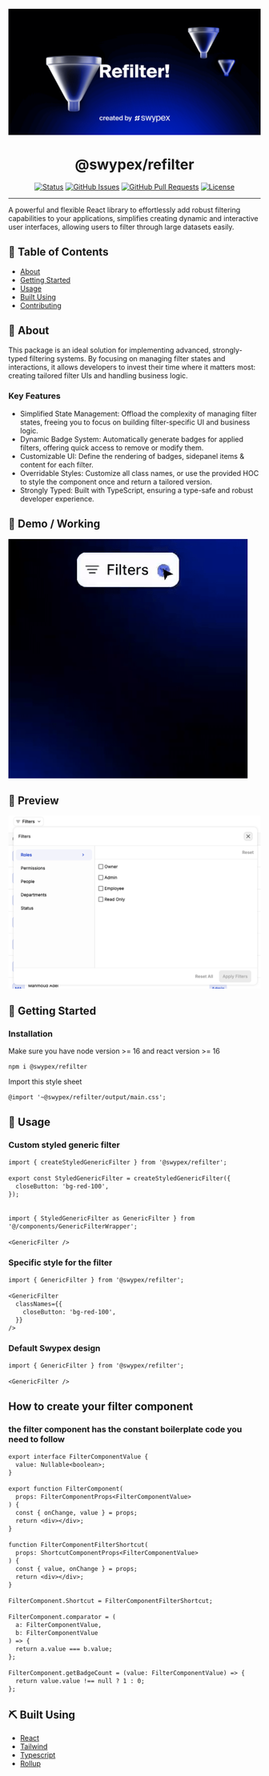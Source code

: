  [![Logo](./src/assets/emblem.png)](https://www.npmjs.com/package/@swypex/refilter)

<h1 align="center">@swypex/refilter</h1>

<div align="center">

[![Status](https://img.shields.io/badge/status-active-success.svg)](https://github.com/useswype/refilter/)
[![GitHub Issues](https://img.shields.io/github/issues/kylelobo/The-Documentation-Compendium.svg)]()
[![GitHub Pull Requests](https://img.shields.io/github/issues-pr/kylelobo/The-Documentation-Compendium.svg)]()
[![License](https://img.shields.io/badge/license-MIT-blue.svg)](/LICENSE)

</div>

---


A powerful and flexible React library to effortlessly add robust filtering capabilities to your applications, simplifies creating dynamic and interactive user interfaces, allowing users to filter through large datasets easily.


## 📝 Table of Contents

- [About](#-about)
- [Getting Started](#-getting-started)
- [Usage](#-usage)
- [Built Using](#-built-using)
- [Contributing](https://github.com/useswype/refilter/graphs/contributors)

## 🧐 About

This package is an ideal solution for implementing advanced, strongly-typed filtering systems. By focusing on managing filter states and interactions, it allows developers to invest their time where it matters most: creating tailored filter UIs and handling business logic.

### Key Features
- Simplified State Management: Offload the complexity of managing filter states, freeing you to focus on building filter-specific UI and business logic.
- Dynamic Badge System: Automatically generate badges for applied filters, offering quick access to remove or modify them.
- Customizable UI: Define the rendering of badges, sidepanel items & content for each filter.
- Overridable Styles: Customize all class names, or use the provided HOC to style the component once and return a tailored version.
- Strongly Typed: Built with TypeScript, ensuring a type-safe and robust developer experience.


## 🎥 Demo / Working

![Working](./src/assets/demo.gif)

## 💭 Preview

![Working](./src/assets/preview.png)

## 🏁 Getting Started


### Installation
Make sure you have node version >= 16 and react version >= 16

```
npm i @swypex/refilter
``` 

Import this style sheet 

```
@import '~@swypex/refilter/output/main.css';
```

## 🎈 Usage

### Custom styled generic filter
```
import { createStyledGenericFilter } from '@swypex/refilter';

export const StyledGenericFilter = createStyledGenericFilter({
  closeButton: 'bg-red-100',
});


import { StyledGenericFilter as GenericFilter } from '@/components/GenericFilterWrapper';

<GenericFilter />
```
### Specific style for the filter 
```
import { GenericFilter } from '@swypex/refilter';

<GenericFilter
  classNames={{
    closeButton: 'bg-red-100',
  }}
/>
```
### Default Swypex design  
```
import { GenericFilter } from '@swypex/refilter';

<GenericFilter />
```
## How to create your filter component
### the filter component has the constant boilerplate code you need to follow 

```
export interface FilterComponentValue {
  value: Nullable<boolean>;
}

export function FilterComponent(
  props: FilterComponentProps<FilterComponentValue>
) {
  const { onChange, value } = props;
  return <div></div>;
}

function FilterComponentFilterShortcut(
  props: ShortcutComponentProps<FilterComponentValue>
) {
  const { value, onChange } = props;
  return <div></div>;
}

FilterComponent.Shortcut = FilterComponentFilterShortcut;

FilterComponent.comparator = (
  a: FilterComponentValue,
  b: FilterComponentValue
) => {
  return a.value === b.value;
};

FilterComponent.getBadgeCount = (value: FilterComponentValue) => {
  return value.value !== null ? 1 : 0;
};
```

## ⛏️ Built Using
- [React](https://react.dev/)
- [Tailwind](https://tailwindcss.com/)
- [Typescript](https://www.typescriptlang.org/)
- [Rollup](https://rollupjs.org/)

